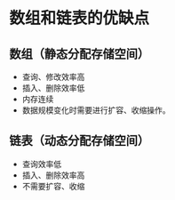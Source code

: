 # 数组和链表的优缺点
## 数组（静态分配存储空间）
- 查询、修改效率高
- 插入、删除效率低
- 内存连续
- 数据规模变化时需要进行扩容、收缩操作。
## 链表（动态分配存储空间）
- 查询效率低
- 插入、删除效率高
- 不需要扩容、收缩